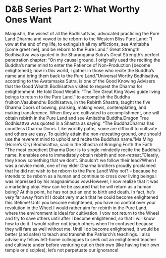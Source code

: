 # D&B Series Part 2: What Worthy Ones Want

Manjushri, the wisest of all the Bodhisattvas, advocated practicing the Pure Land Dharma and vowed to be reborn to the Western Bliss Pure Land: “I vow at the end of my life, to extinguish all my afflictions, see Amitabha [come greet me], and be reborn to the Pure Land.”      Great Strength Bodhisattva was quoted in the Shurangama Sutra’s Great Strength’s perfect penetration chapter: “On my causal ground, I originally used the reciting the Buddha’s name mind to enter the Patience of Non-Production [become enlightened]; now in this world, I gather in those who recite the Buddha’s name and bring them back to the Pure Land.”Universal Worthy Bodhisattva, according to the Avatamsaka Sutra, is one of the Good Knowing Advisers that the Good Wealth Bodhisattva visited to request the Dharma for enlightenment. He told Good Wealth: “The Ten Great King Vows guide living beings to return to the Pure Land,” to accomplish the Buddha fruition.Vasubandhu Bodhisattva, in the Rebirth Shastra, taught the five Dharma Doors of bowing, praising, making vows, contemplating, and making transference. When they are cultivated to accomplishment, one will obtain rebirth in the Pure Land and see Amitabha Buddha.Dragon Tree Bodhisattva was quoted in a Shastra as saying: “The BuddhaDharma has countless Dharma Doors. Like worldly paths, some are difficult to cultivate and others are easy. To quickly attain the non-retreating ground, one should use the reverent mind to uphold and recite the Buddha’s name.”Ma Ming (Horse’s Cry) Bodhisattva, said in the Shastra of Bringing Forth the Faith: “The most expedient Dharma Door is to single-mindedly recite the Buddha’s name. It enables one to immediately obtain rebirth and non-retreat.”Clearly, they know something that we don’t. Shouldn’t we follow their lead?When I was a novice monk, one of my elder Dharma brothers proudly proclaimed that he did not wish to be reborn to the Pure Land! Why not? – because he intends to be reborn as a human and continue to cross over living beings.I was impressed by his magnanimous vow.However, I now realize that it was a marketing ploy. How can he be assured that he will return as a human being? At this point, he has not put an end to birth and death. In fact, he’s very far away from it! I doubt very much that he could become enlightened this lifetime! Until you become enlightened, you have no control over your revolution in the Wheel.I would rather aim for rebirth in the Pure Land, where the environment is ideal for cultivation. I vow not return to the Wheel and try to save others until after I become enlightened, so that I will know how to do it. I would rather not teach others when I’m confused because they will fare as well without me. Until I do become enlightened, it would be better (and safer) to teach and transmit the Patriarch’s teachings. I also advise my fellow left-home colleagues to seek out an enlightened teacher and cultivate under before venturing out on their own (like having their own temple or disciples); let’s not perpetuate our ignorance!